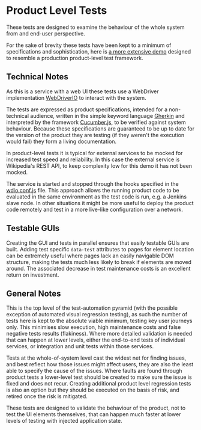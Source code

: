 # Product Level Tests
These tests are designed to examine the behaviour of the whole system from and end-user perspective.

For the sake of brevity these tests have been kept to a minimum of specifications and sophistication, here is [a more extensive demo](https://github.com/jimCresswell/e2e-web-test-framework-demo) designed to resemble a production product-level test framework.

## Technical Notes
As this is a service with a web UI these tests use a WebDriver implementation [WebDriverIO](https://webdriver.io/) to interact with the system.

The tests are expressed as product specifications, intended for a non-technical audience, written in the simple keyword language [Gherkin](https://cucumber.io/docs/gherkin/reference/) and interpreted by the framework [Cucumber.js](https://github.com/cucumber/cucumber-js), to be verified against system behaviour. Because these specifications are guaranteed to be up to date for the version of the product they are testing (if they weren't the execution would fail) they form a living documentation.

In product-level tests it is typical for external services to be mocked for increased test speed and reliability. In this case the external service is Wikipedia's REST API, to keep complexity low for this demo it has not been mocked.

The service is started and stopped through the hooks specified in the [wdio.conf.js](./wdio.conf.js) file. This approach allows the running product code to be evaluated in the same environment as the test code is run, e.g. a Jenkins slave node. In other situations it might be more useful to deploy the product code remotely and test in a more live-like configuration over a network.

## Testable GUIs
Creating the GUI and tests in parallel ensures that easily testable GUIs are built. Adding test specific `data-test` attributes to pages for element location can be extremely useful where pages lack an easily navigable DOM structure, making the tests much less likely to break if elements are moved around. The associated decrease in test maintenance costs is an excellent return on investment.

## General Notes
This is the top level of the test-automation pyramid (with the possible exception of automated visual regression testing), as such the number of tests here is kept to the absolute viable minimum, testing key user journeys only. This minimises slow execution, high maintenance costs and false negative tests results (flakiness). Where more detailed validation is needed that can happen at lower levels, either the end-to-end tests of individual services, or integration and unit tests within those services.

Tests at the whole-of-system level cast the widest net for finding issues, and best reflect how those issues might affect users, they are also the least able to specify the cause of the issues. Where faults are found through product tests a lower-level test should be created to make sure the issue is fixed and does not recur. Creating additional product level regression tests is also an option but they should be executed on the basis of risk, and retired once the risk is mitigated.

These tests are designed to validate the behaviour of the product, not to test the UI elements themselves, that can happen much faster at lower levels of testing with injected application state.
